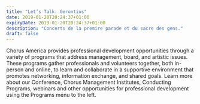 ```yaml
---
title: "Let’s Talk: Gerontius"
date: 2019-01-20T20:24:37+01:00
expiryDate: 2019-01-20T20:24:37+01:00
description: "Concerts de la premire parade et du sacre des gens."
draft: false
---
```


Chorus America provides professional development opportunities through a variety of programs that address management, board, and artistic issues. These programs gather professionals and volunteers together, both in-person and online, to learn and collaborate in a supportive environment that promotes networking, information exchange, and shared goals. Learn more about our Conference, Chorus Management Institutes, Conducting Programs, webinars and other opportunities for professional development using the Programs menu to the left.